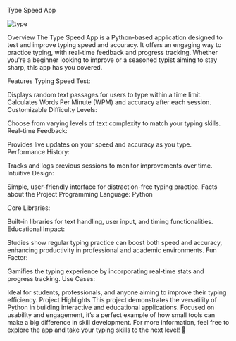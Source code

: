 Type Speed App


![type](https://github.com/user-attachments/assets/2c1f3d10-2b14-4214-8994-171d837ada82)

Overview
The Type Speed App is a Python-based application designed to test and improve typing speed and accuracy. It offers an engaging way to practice typing, with real-time feedback and progress tracking. Whether you're a beginner looking to improve or a seasoned typist aiming to stay sharp, this app has you covered.

Features
Typing Speed Test:

Displays random text passages for users to type within a time limit.
Calculates Words Per Minute (WPM) and accuracy after each session.
Customizable Difficulty Levels:

Choose from varying levels of text complexity to match your typing skills.
Real-time Feedback:

Provides live updates on your speed and accuracy as you type.
Performance History:

Tracks and logs previous sessions to monitor improvements over time.
Intuitive Design:

Simple, user-friendly interface for distraction-free typing practice.
Facts about the Project
Programming Language: Python

Core Libraries:

Built-in libraries for text handling, user input, and timing functionalities.
Educational Impact:

Studies show regular typing practice can boost both speed and accuracy, enhancing productivity in professional and academic environments.
Fun Factor:

Gamifies the typing experience by incorporating real-time stats and progress tracking.
Use Cases:

Ideal for students, professionals, and anyone aiming to improve their typing efficiency.
Project Highlights
This project demonstrates the versatility of Python in building interactive and educational applications.
Focused on usability and engagement, it’s a perfect example of how small tools can make a big difference in skill development.
For more information, feel free to explore the app and take your typing skills to the next level! 🚀
